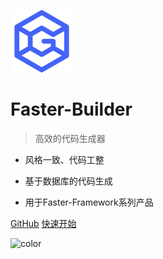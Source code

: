 ![logo](_media/icon.png)

# Faster-Builder

> 高效的代码生成器

- 风格一致、代码工整

- 基于数据库的代码生成

- 用于Faster-Framework系列产品


[GitHub](https://github.com/faster-framework/faster-framework-project)
[快速开始](/README.md)

![color](#f7f9ff)